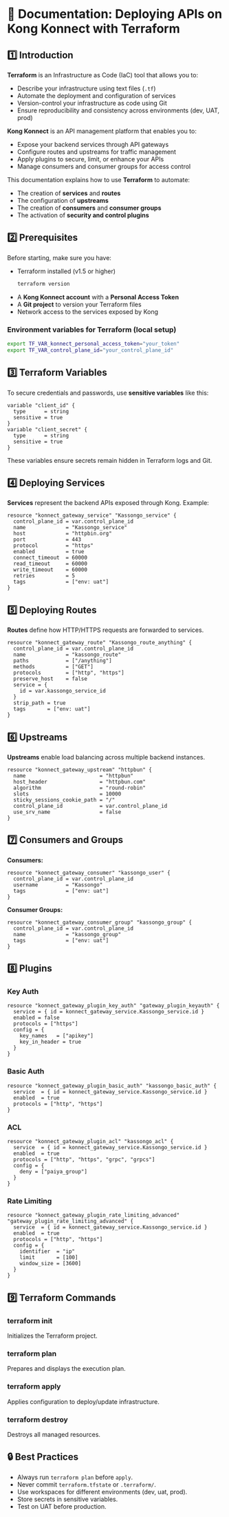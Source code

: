 # 📘 Documentation: Deploying APIs on **Kong Konnect** with **Terraform**

## 1️⃣ Introduction
**Terraform** is an Infrastructure as Code (IaC) tool that allows you to:
- Describe your infrastructure using text files (`.tf`)
- Automate the deployment and configuration of services
- Version-control your infrastructure as code using Git
- Ensure reproducibility and consistency across environments (dev, UAT, prod)

**Kong Konnect** is an API management platform that enables you to:
- Expose your backend services through API gateways
- Configure routes and upstreams for traffic management
- Apply plugins to secure, limit, or enhance your APIs
- Manage consumers and consumer groups for access control

This documentation explains how to use **Terraform** to automate:
- The creation of **services** and **routes**
- The configuration of **upstreams**
- The creation of **consumers** and **consumer groups**
- The activation of **security and control plugins**

## 2️⃣ Prerequisites
Before starting, make sure you have:
- Terraform installed (v1.5 or higher)
  ```bash
  terraform version
  ```
- A **Kong Konnect account** with a **Personal Access Token**
- A **Git project** to version your Terraform files
- Network access to the services exposed by Kong

### Environment variables for Terraform (local setup)
```bash
export TF_VAR_konnect_personal_access_token="your_token"
export TF_VAR_control_plane_id="your_control_plane_id"
```

## 3️⃣ Terraform Variables
To secure credentials and passwords, use **sensitive variables** like this:
```hcl
variable "client_id" {
  type      = string
  sensitive = true
}
variable "client_secret" {
  type      = string
  sensitive = true
}
```
These variables ensure secrets remain hidden in Terraform logs and Git.

## 4️⃣ Deploying Services
**Services** represent the backend APIs exposed through Kong.
Example:
```hcl
resource "konnect_gateway_service" "Kassongo_service" {
  control_plane_id = var.control_plane_id
  name             = "Kassongo_service"
  host             = "httpbin.org"
  port             = 443
  protocol         = "https"
  enabled          = true
  connect_timeout  = 60000
  read_timeout     = 60000
  write_timeout    = 60000
  retries          = 5
  tags             = ["env: uat"]
}
```

## 5️⃣ Deploying Routes
**Routes** define how HTTP/HTTPS requests are forwarded to services.
```hcl
resource "konnect_gateway_route" "Kassongo_route_anything" {
  control_plane_id = var.control_plane_id
  name             = "kassongo_route"
  paths            = ["/anything"]
  methods          = ["GET"]
  protocols        = ["http", "https"]
  preserve_host    = false
  service = {
    id = var.kassongo_service_id
  }
  strip_path = true
  tags       = ["env: uat"]
}
```

## 6️⃣ Upstreams
**Upstreams** enable load balancing across multiple backend instances.
```hcl
resource "konnect_gateway_upstream" "httpbun" {
  name                        = "httpbun"
  host_header                 = "httpbun.com"
  algorithm                   = "round-robin"
  slots                       = 10000
  sticky_sessions_cookie_path = "/"
  control_plane_id            = var.control_plane_id
  use_srv_name                = false
}
```

## 7️⃣ Consumers and Groups
**Consumers:**
```hcl
resource "konnect_gateway_consumer" "kassongo_user" {
  control_plane_id = var.control_plane_id
  username         = "Kassongo"
  tags             = ["env: uat"]
}
```
**Consumer Groups:**
```hcl
resource "konnect_gateway_consumer_group" "kassongo_group" {
  control_plane_id = var.control_plane_id
  name             = "kassongo_group"
  tags             = ["env: uat"]
}
```

## 8️⃣ Plugins
### Key Auth
```hcl
resource "konnect_gateway_plugin_key_auth" "gateway_plugin_keyauth" {
  service = { id = konnect_gateway_service.Kassongo_service.id }
  enabled = false
  protocols = ["https"]
  config = {
    key_names   = ["apikey"]
    key_in_header = true
  }
}
```

### Basic Auth
```hcl
resource "konnect_gateway_plugin_basic_auth" "kassongo_basic_auth" {
  service  = { id = konnect_gateway_service.Kassongo_service.id }
  enabled  = true
  protocols = ["http", "https"]
}
```

### ACL
```hcl
resource "konnect_gateway_plugin_acl" "kassongo_acl" {
  service  = { id = konnect_gateway_service.Kassongo_service.id }
  enabled  = true
  protocols = ["http", "https", "grpc", "grpcs"]
  config = {
    deny = ["paiya_group"]
  }
}
```

### Rate Limiting
```hcl
resource "konnect_gateway_plugin_rate_limiting_advanced" "gateway_plugin_rate_limiting_advanced" {
  service  = { id = konnect_gateway_service.Kassongo_service.id }
  enabled  = true
  protocols = ["http", "https"]
  config = {
    identifier  = "ip"
    limit       = [100]
    window_size = [3600]
  }
}
```

## 9️⃣ Terraform Commands
### terraform init
Initializes the Terraform project.

### terraform plan
Prepares and displays the execution plan.

### terraform apply
Applies configuration to deploy/update infrastructure.

### terraform destroy
Destroys all managed resources.

## 🔒 Best Practices
- Always run `terraform plan` before `apply`.
- Never commit `terraform.tfstate` or `.terraform/`.
- Use workspaces for different environments (dev, uat, prod).
- Store secrets in sensitive variables.
- Test on UAT before production.
